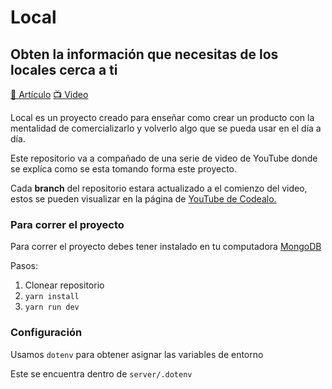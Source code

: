 # Local
## Obten la información que necesitas de los locales cerca a ti

[📄 Artículo](https://www.notion.so/Video-0-Intro-1397fbd9e3424efbb557247d062b8d3f)
[📺 Video](https://www.youtube.com/channel/UCLdBO2AVbCohANbEtEHn1CA)

Local es un proyecto creado para enseñar como crear un producto con la mentalidad de comercializarlo y volverlo algo que se pueda usar en el día a día.

Este repositorio va a compañado de una serie de video de YouTube donde se explíca como se esta tomando forma este proyecto.

Cada **branch** del repositorio estara actualizado a el comienzo del video, estos se pueden visualizar en la página de [YouTube de Codealo.](https://www.youtube.com/channel/UCLdBO2AVbCohANbEtEHn1CA)

### Para correr el proyecto

Para correr el proyecto debes tener instalado en tu computadora [MongoDB](https://www.mongodb.com/download-center/community)

Pasos:

1. Clonear repositorio
2. `yarn install`
3. `yarn run dev`

### Configuración
Usamos `dotenv` para obtener asignar las variables de entorno

Este se encuentra dentro de `server/.dotenv`
